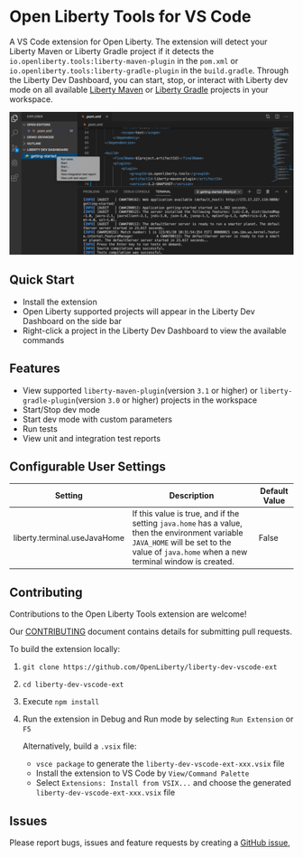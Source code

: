 # Open Liberty Tools for VS Code
A VS Code extension for Open Liberty. The extension will detect your Liberty Maven or Liberty Gradle project if it detects the `io.openliberty.tools:liberty-maven-plugin` in the `pom.xml` or `io.openliberty.tools:liberty-gradle-plugin` in the `build.gradle`. Through the Liberty Dev Dashboard, you can start, stop, or interact with Liberty dev mode on all available [Liberty Maven](https://github.com/OpenLiberty/ci.maven/blob/master/docs/dev.md#dev) or [Liberty Gradle](https://github.com/OpenLiberty/ci.gradle/blob/master/docs/libertyDev.md) projects in your workspace.

![Open Liberty Tools Extension](images/OpenLibertyTools.png)

## Quick Start
- Install the extension
- Open Liberty supported projects will appear in the Liberty Dev Dashboard on the side bar
- Right-click a project in the Liberty Dev Dashboard to view the available commands

## Features
- View supported `liberty-maven-plugin`(version `3.1` or higher) or `liberty-gradle-plugin`(version `3.0` or higher) projects in the workspace
- Start/Stop dev mode
- Start dev mode with custom parameters
- Run tests
- View unit and integration test reports

## Configurable User Settings
| Setting | Description | Default Value |
| --------  | ----------- | -------  |
| liberty.terminal.useJavaHome | If this value is true, and if the setting `java.home` has a value, then the environment variable `JAVA_HOME` will be set to the value of `java.home` when a new terminal window is created. | False |

## Contributing
Contributions to the Open Liberty Tools extension are welcome! 

Our [CONTRIBUTING](CONTRIBUTING.md) document contains details for submitting pull requests.

To build the extension locally:
1. `git clone https://github.com/OpenLiberty/liberty-dev-vscode-ext`
2. `cd liberty-dev-vscode-ext`
3. Execute `npm install`
4. Run the extension in Debug and Run mode by selecting `Run Extension` or `F5`

    Alternatively, build a `.vsix` file:
    - `vsce package` to generate the `liberty-dev-vscode-ext-xxx.vsix` file
    - Install the extension to VS Code by `View/Command Palette`
    - Select `Extensions: Install from VSIX...` and choose the generated `liberty-dev-vscode-ext-xxx.vsix` file

## Issues
Please report bugs, issues and feature requests by creating a [GitHub issue](https://github.com/OpenLiberty/liberty-dev-vscode-ext/issues),
